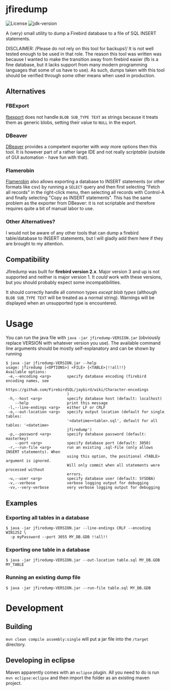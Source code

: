 # jfiredump

![License](https://img.shields.io/github/license/dominiksta/jfiredump)
![jdk-version](https://img.shields.io/badge/jdk--version-1.8-green)

A (very) small utility to dump a Firebird database to a file of SQL INSERT
statements.

DISCLAIMER: /Please do not rely on this tool for backups!/ It is not well tested
enough to be used in that role. The reason this tool was written was because I
wanted to make the transition away from firebird easier (fb is a fine database,
but it lacks support from many modern programming languages that some of us have
to use). As such, dumps taken with this tool should be verified through some
other means when used in production.

## Alternatives

### FBExport

[fbexport](http://www.firebirdfaq.org/fbexport.php) does not handle `BLOB
SUB_TYPE TEXT` as strings because it treats them as generic blobs, setting their
value to `NULL` in the export.

### DBeaver

[DBeaver](https://dbeaver.io/) provides a competent exporter
with *way* more options then this tool. It is however part of a rather large IDE
and not really *scriptable* (outside of GUI automation - have fun with that).

### Flamerobin

[Flamerobin](http://www.flamerobin.org/) also allows exporting a database to
INSERT statements (or other formats like csv) by running a `SELECT` query and
then first selecting "Fetch all records" in the right-click menu, then selecting
all records with Control-A and finally selecting "Copy as INSERT
statements". This has the same problem as the exporter from DBeaver: it is not
scriptable and therefore requires quite a bit of manual labor to use.

### Other Alternatives?

I would not be aware of any other tools that can dump a firebird table/database
to INSERT statements, but I will gladly add them here if they are brought to my
attention.

## Compatibility

Jfiredump was built for **firebird version 2.x**. Major version 3 and up is not
supported and neither is major version 1. It *could* work with these versions,
but you should probably expect some incompatibilities.

It should correctly handle all common types *except blob types* (although `BLOB
SUB_TYPE TEXT` will be treated as a normal string). Warnings will be displayed
when an unsupported type is encountered.

# Usage

You can run the java file with `java -jar jfiredump-VERSION.jar` (obviously
replace VERSION with whatever version you use). The available command line
arguments should be mostly self-explanatory and can be shown by running

```
$ java -jar jfiredump-VERSION.jar --help
usage: jfiredump [<OPTIONS>] <FILE> {<TABLE>|!!all!!}
Available options:
 -e,--encoding <arg>       specify database encoding (firebird encoding names, see
                           https://github.com/FirebirdSQL/jaybird/wiki/Character-encodings
                           )
 -h,--host <arg>           specify database host (default: localhost)
    --help                 print this message
 -l,--line-endings <arg>   either LF or CRLF
 -o,--out-location <arg>   specify output location (default for single tables:
                           '<datetime><table>.sql', default for all tables: '<datetime>
                           jfiredump')
 -p,--password <arg>       specify database password (default: masterkey)
    --port <arg>           specify database port (default: 3050)
 -r,--run-file <arg>       run an existing .sql-File (only allows INSERT statements). When
                           using this option, the positional <TABLE> argument is ignored.
                           Will only commit when all statements were processed without
                           errors.
 -u,--user <arg>           specify database user (default: SYSDBA)
 -v,--verbose              verbose logging output for debugging
 -vv,--very-verbose        very verbose logging output for debugging
 ```

## Examples

### Exporting all tables in a database

```
$ java -jar jfiredump-VERSION.jar --line-endings CRLF --encoding WIN1252 \
  -p myPassword --port 3055 MY_DB.GDB !!all!!
```

### Exporting one table in a database

```
$ java -jar jfiredump-VERSION.jar --out-location table.sql MY_DB.GDB MY_TABLE 
```

### Running an existing dump file

```
$ java -jar jfiredump-VERSION.jar --run-file table.sql MY_DB.GDB
```

# Development

## Building

`mvn clean compile assembly:single` will put a jar file into the `/target` directory.

## Developing in eclipse

Maven apparently comes with an `eclipse` plugin. All you need to do is run `mvn
eclipse:eclipse` and then import the folder as an existing maven project.
